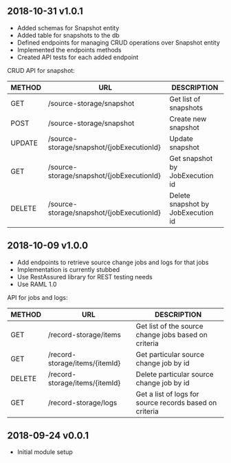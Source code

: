## 2018-10-31 v1.0.1
 * Added schemas for Snapshot entity
 * Added table for snapshots to the db
 * Defined endpoints for managing CRUD operations over Snapshot entity
 * Implemented the endpoints methods
 * Created API tests for each added endpoint
 
  CRUD API for snapshot: 

 | METHOD |             URL                           | DESCRIPTION                                             |
 |--------|-------------------------------------------|---------------------------------------------------------|
 | GET    | /source-storage/snapshot                  | Get list of snapshots                                   |
 | POST   | /source-storage/snapshot                  | Create new snapshot                                     |
 | UPDATE | /source-storage/snapshot/{jobExecutionId} | Update snapshot                                         |
 | GET    | /source-storage/snapshot/{jobExecutionId} | Get snapshot by JobExecution id                         |
 | DELETE | /source-storage/snapshot/{jobExecutionId} | Delete snapshot by JobExecution id                      |

## 2018-10-09 v1.0.0
 * Add endpoints to retrieve source change jobs and logs for that jobs
 * Implementation is currently stubbed
 * Use RestAssured library for REST testing needs
 * Use RAML 1.0
 
  API for jobs and logs: 

 | METHOD |             URL                | DESCRIPTION                                             |
 |--------|------------------------------- |---------------------------------------------------------|
 | GET    | /record-storage/items          | Get list of the source change jobs based on criteria    |
 | GET    | /record-storage/items/{itemId} | Get particular source change job by id                  |
 | DELETE | /record-storage/items/{itemId} | Delete particular source change job by id               |
 | GET    | /record-storage/logs           | Get a list of logs for source records based on criteria |

## 2018-09-24 v0.0.1
 * Initial module setup
